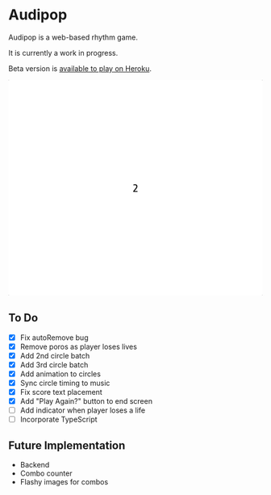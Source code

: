 # Audipop

Audipop is a web-based rhythm game. 

It is currently a work in progress. 

Beta version is [available to play on Heroku](https://audipop-test.herokuapp.com/).

![Game Demo Screenshot](src/assets/game-demo.gif "Game Demo Screenshot")

## To Do 
- [x] Fix autoRemove bug
- [x] Remove poros as player loses lives  
- [x] Add 2nd circle batch
- [x] Add 3rd circle batch 
- [x] Add animation to circles
- [x] Sync circle timing to music
- [x] Fix score text placement
- [x] Add "Play Again?" button to end screen
- [ ] Add indicator when player loses a life 
- [ ] Incorporate TypeScript

## Future Implementation 
- Backend
- Combo counter 
- Flashy images for combos 